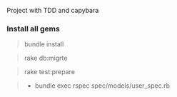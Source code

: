 Project with TDD and capybara 

### Install all gems 

> bundle install

> rake db:migrte

> rake test:prepare

> - bundle exec rspec spec/models/user_spec.rb

